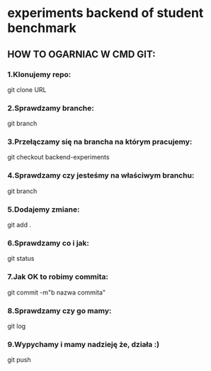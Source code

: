 # experiments backend of student benchmark

## HOW TO OGARNIAC W CMD GIT:

### 1.Klonujemy repo:

git clone URL

### 2.Sprawdzamy branche:

git branch

### 3.Przełączamy się na brancha na którym pracujemy:

git checkout backend-experiments

### 4.Sprawdzamy czy jesteśmy na właściwym branchu:

git branch

### 5.Dodajemy zmiane:

git add .

### 6.Sprawdzamy co i jak:

git status

### 7.Jak OK to robimy commita:

git commit -m"b nazwa commita"

### 8.Sprawdzamy czy go mamy:

git log

### 9.Wypychamy i mamy nadzieję że, działa :)

git push